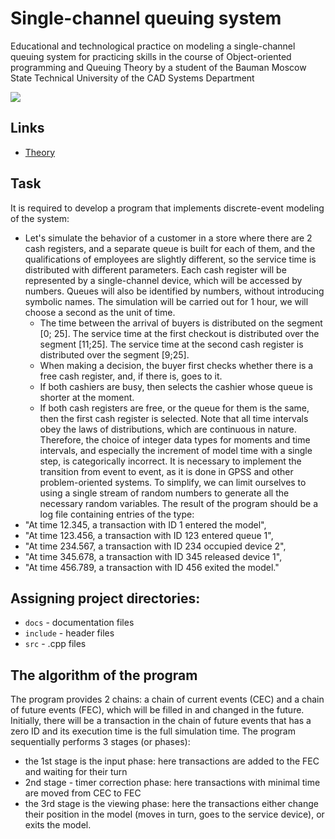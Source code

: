 # Single-channel queuing system 
Educational and technological practice on modeling a single-channel queuing system for practicing skills in the course of Object-oriented programming and Queuing Theory by a student of the Bauman Moscow State Technical University of the CAD Systems Department

![](D:\Desktop\Тервер\practice_task\docs\qs.png)

## Links
+ [Theory](docs/theory.md)

## Task
It is required to develop a program that implements discrete-event modeling of the system: 
+ Let's simulate the behavior of a customer in a store where there are 2 cash registers, and a separate queue is built for each of them, and the qualifications of employees are slightly different, so the service time is distributed with different parameters. Each cash register will be represented by a single-channel device, which will be accessed by numbers. Queues will also be identified by numbers, without introducing symbolic names. The simulation will be carried out for 1 hour, we will choose a second as the unit of time. 
  - The time between the arrival of buyers is distributed on the segment [0; 25]. The service time at the first checkout is distributed over the segment [11;25]. The service time at the second cash register is distributed over the segment [9;25].
  - When making a decision, the buyer first checks whether there is a free cash register, and, if there is, goes to it. 
  - If both cashiers are busy, then selects the cashier whose queue is shorter at the moment. 
  - If both cash registers are free, or the queue for them is the same, then the first cash register is selected.
Note that all time intervals obey the laws of distributions, which are continuous in nature. Therefore, the choice of integer data types for moments and time intervals, and especially the increment of model time with a single step, is categorically incorrect. It is necessary to implement the transition from event to event, as it is done in GPSS and other problem-oriented systems. To simplify, we can limit ourselves to using a single stream of random numbers to generate all the necessary random variables. The result of the program should be a log file containing entries of the type: 
+ "At time 12.345, a transaction with ID 1 entered the model", 
+ "At time 123.456, a transaction with ID 123 entered queue 1", 
+ "At time 234.567, a transaction with ID 234 occupied device 2",
+ "At time 345.678, a transaction with ID 345 released device 1", 
+ "At time 456.789, a transaction with ID 456 exited the model."


## Assigning project directories:
+ `docs` - documentation files
+ `include` - header files
+ `src` - .cpp files

## The algorithm of the program
The program provides 2 chains: a chain of current events (CEC) and a chain of future events (FEC), which will be filled in and changed in the future. Initially, there will be a transaction in the chain of future events that has a zero ID and its execution time is the full simulation time. The program sequentially performs 3 stages (or phases):
* the 1st stage is the input phase: here transactions are added to the FEC and waiting for their turn
* 2nd stage - timer correction phase: here transactions with minimal time are moved from CEC to FEC
* the 3rd stage is the viewing phase: here the transactions either change their position in the model (moves in turn, goes to the service device), or exits the model.

